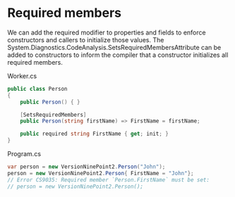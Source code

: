 # Required members

We can add the required modifier to properties and fields to enforce constructors and callers to initialize those values. The System.Diagnostics.CodeAnalysis.SetsRequiredMembersAttribute can be added to constructors to inform the compiler that a constructor initializes all required members.

Worker.cs
```csharp
public class Person
{
    public Person() { }

    [SetsRequiredMembers]
    public Person(string firstName) => FirstName = firstName;

    public required string FirstName { get; init; }
}
```

Program.cs
```csharp
var person = new VersionNinePoint2.Person("John");
person = new VersionNinePoint2.Person{ FirstName = "John"};
// Error CS9035: Required member `Person.FirstName` must be set:
// person = new VersionNinePoint2.Person();
```